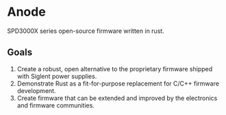 # Anode

SPD3000X series open-source firmware written in rust.

## Goals

1. Create a robust, open alternative to the proprietary firmware shipped with Siglent power supplies.
1. Demonstrate Rust as a fit-for-purpose replacement for C/C++ firmware development.
1. Create firmware that can be extended and improved by the electronics and firmware communities.
 

